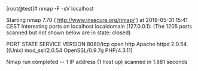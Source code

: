 [root@test]# nmap -F -sV localhost

Starting nmap 7.70 ( http://www.insecure.org/nmap/ ) at 2019-05-31 15:41 CEST
Interesting ports on localhost.localdomain (127.0.0.1):
(The 1205 ports scanned but not shown below are in state: closed)

PORT      STATE SERVICE         VERSION
8080/tcp  open  http            Apache httpd 2.0.54 ((Unix) mod_ssl/2.0.54 OpenSSL/0.9.7g PHP/4.3.11)

Nmap run completed -- 1 IP address (1 host up) scanned in 1.881 seconds
